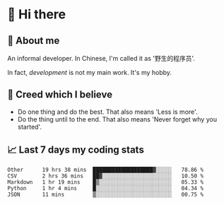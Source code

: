 # 👋 Hi there

## :speech_balloon: About me

An informal developer. In Chinese, I'm called it as '野生的程序员'.

In fact, _development_ is not my main work. It's my hobby.

## :see_no_evil: Creed which I believe

- Do one thing and do the best. That also means 'Less is more'.
- Do the thing until to the end. That also means 'Never forget why you started'.

## :chart_with_upwards_trend: Last 7 days my coding stats

<!--START_SECTION:waka-->
```text
Other      19 hrs 38 mins  ███████████████████▓░░░░░   78.86 % 
CSV        2 hrs 36 mins   ██▓░░░░░░░░░░░░░░░░░░░░░░   10.50 % 
Markdown   1 hr 19 mins    █▒░░░░░░░░░░░░░░░░░░░░░░░   05.33 % 
Python     1 hr 4 mins     █░░░░░░░░░░░░░░░░░░░░░░░░   04.34 % 
JSON       11 mins         ▒░░░░░░░░░░░░░░░░░░░░░░░░   00.75 % 
```
<!--END_SECTION:waka-->
